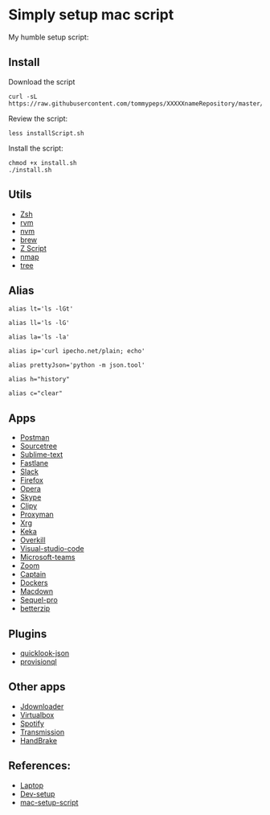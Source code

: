 # Simply setup mac script

My humble setup script:

## Install


Download the script

```
curl -sL https://raw.githubusercontent.com/tommypeps/XXXXXnameRepository/master/installScript.sh
```

Review the script:

```
less installScript.sh
```

Install the script:

```
chmod +x install.sh
./install.sh
```

## Utils

* [Zsh](https://github.com/ohmyzsh/ohmyzsh)
* [rvm](https://rvm.io)
* [nvm]([https://github.com/nvm-sh/nvm](https://github.com/nvm-sh/nvm))
* [brew](https://brew.sh) 
* [Z Script](https://github.com/rupa/z)
* [nmap](https://github.com/nmap/nmap)
* [tree](https://github.com/kddeisz/tree)

## Alias

`alias lt='ls -lGt'`

`alias ll='ls -lG'`

`alias la='ls -la'`

`alias ip='curl ipecho.net/plain; echo'`

`alias prettyJson='python -m json.tool'`

`alias h="history"`

`alias c="clear"`

## Apps
* [Postman](https://www.postman.com)
* [Sourcetree](https://www.sourcetreeapp.com)
* [Sublime-text](https://www.sublimetext.com)
* [Fastlane](https://fastlane.tools)
* [Slack](https://slack.com/)
* [Firefox](https://www.mozilla.org/)
* [Opera](https://www.opera.com/)
* [Skype](https://www.skype.com/)
* [Clipy](https://github.com/Clipy/Clipy)
* [Proxyman](https://proxyman.io/)
* [Xrg](https://github.com/mikepj/XRG)
* [Keka](https://www.keka.io/)
* [Overkill](https://github.com/KrauseFx/overkill-for-mac)
* [Visual-studio-code](https://code.visualstudio.com/?wt.mc_id=DX_841432)
* [Microsoft-teams](https://teams.microsoft.com/downloads)
* [Zoom](https://zoom.us)
* [Captain](https://github.com/jenssegers/captain)
* [Dockers](https://www.docker.com)
* [Macdown](https://macdown.uranusjr.com)
* [Sequel-pro](https://www.sequelpro.com)
* [betterzip](https://macitbetter.com)

## Plugins

* [quicklook-json](https://github.com/sindresorhus/quick-look-plugins)
* [provisionql](https://github.com/ealeksandrov/ProvisionQL)

## Other apps
* [Jdownloader](https://jdownloader.org)
* [Virtualbox](https://www.virtualbox.org)
* [Spotify](https://www.spotify.com)
* [Transmission](https://transmissionbt.com)
* [HandBrake](https://handbrake.fr)


## References:

* [Laptop](https://github.com/thoughtbot/laptop)
* [Dev-setup](https://github.com/donnemartin/dev-setup)
* [mac-setup-script](https://github.com/pathikrit/mac-setup-script)

